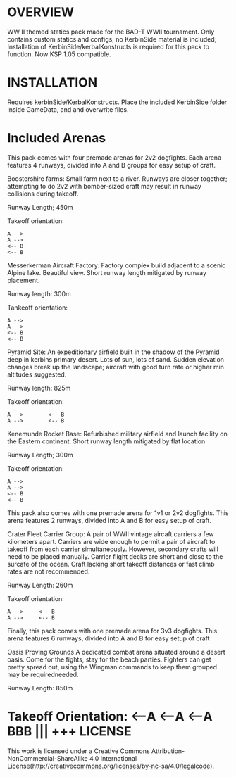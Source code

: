 OVERVIEW
===================================================================================================================
WW II themed statics pack made for the BAD-T WWII tournament. Only contains custom statics and configs; no KerbinSide material is included; Installation of KerbinSide/kerbalKonstructs is required for this pack to function.
Now KSP 1.05 compatible.

INSTALLATION
===================================================================================================================
Requires kerbinSide/KerbalKonstructs. Place the included KerbinSide folder inside GameData, and and overwrite files.

Included Arenas
===================================================================================================================
This pack comes with four premade arenas for 2v2 dogfights. Each arena features 4 runways, divided into A and B groups for easy setup of craft.

Boostershire farms: 
Small farm next to a river. Runways are closer together; attempting to do 2v2 with bomber-sized craft may result in runway collisions during takeoff.

Runway Length; 450m

Takeoff orientation:

	A -->
	A -->
	<-- B
	<-- B

Messerkerman Aircraft Factory: 
Factory complex build adjacent to a scenic Alpine lake. Beautiful view. Short runway length mitigated by runway placement.

Runway length: 300m

Tankeoff orientation:

	A -->
	A -->
	<-- B
	<-- B

Pyramid Site:
An expeditionary airfield built in the shadow of the Pyramid deep in kerbins primary desert. Lots of sun, lots of sand. Sudden elevation changes break up the landscape; aircraft with good turn rate or higher min altitudes suggested.

Runway length: 825m

Takeoff orientation:

	A -->        <-- B
	A -->        <-- B    

Kenemunde Rocket Base: 
Refurbished military airfield and launch facility on the Eastern continent. Short runway length mitigated by flat location

Runway Length; 300m

Takeoff orientation:

	A -->
	A -->
	<-- B
	<-- B

This pack also comes with one premade arena for 1v1 or 2v2 dogfights. This arena features 2 runways, divided into A and B for easy setup of craft.


Crater Fleet Carrier Group:
A pair of WWII vintage aircaft carriers a few kilometers apart. Carriers are wide enough to permit a pair of aircraft to takeoff from each carrier simultaneously. However, secondary crafts will need to be placed manually. Carrier flight decks are short and close to the surcafe of the ocean. Craft lacking short takeoff distances or fast climb rates are not recommended.

Runway Length: 260m

Takeoff orientation:

	A -->     <-- B
	A -->     <-- B

Finally, this pack comes with one premade arena for 3v3 dogfights. This arena features 6 runways, divided into A and B for easy setup of craft

Oasis Proving Grounds
A dedicated combat arena situated around a desert oasis. Come for the fights, stay for the beach parties. Fighters can get pretty spread out, using the Wingman commands to keep them grouped may be requiredneeded.

Runway Length: 850m

Takeoff Orientation:
	<--A
	<--A
	<--A
		BBB
		|||
		+++
LICENSE
===================================================================================================================
This work is licensed under a Creative Commons Attribution-NonCommercial-ShareAlike 4.0 International License(http://creativecommons.org/licenses/by-nc-sa/4.0/legalcode).
